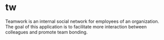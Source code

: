 # tw
Teamwork is an internal social network for employees of an organization. The goal of this application is to facilitate more interaction between colleagues and promote team bonding.
